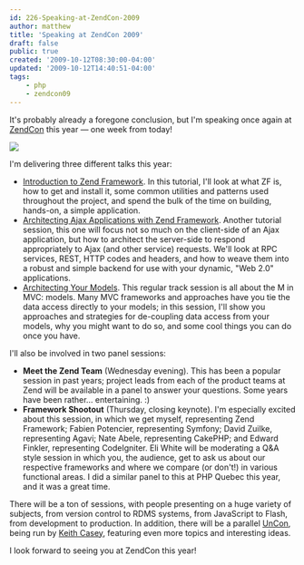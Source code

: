 ```yaml
---
id: 226-Speaking-at-ZendCon-2009
author: matthew
title: 'Speaking at ZendCon 2009'
draft: false
public: true
created: '2009-10-12T08:30:00-04:00'
updated: '2009-10-12T14:40:51-04:00'
tags:
    - php
    - zendcon09
---
```

It's probably already a foregone conclusion, but I'm speaking once again at
[ZendCon](http://zendcon.com/) this year — one week from today!

[![](/uploads/zendcon09_speakerbutton.jpg)](http://zendcon.com/)

<!--- EXTENDED -->

I'm delivering three different talks this year:

- [Introduction to Zend Framework](http://zendcon.com/tutorials#session-12095).
  In this tutorial, I'll look at what ZF is, how to get and install it, some
  common utilities and patterns used throughout the project, and spend the bulk
  of the time on building, hands-on, a simple application.
- [Architecting Ajax Applications with Zend Framework](http://zendcon.com/tutorials#session-11790).
  Another tutorial session, this one will focus not so much on the client-side
  of an Ajax application, but how to architect the server-side to respond
  appropriately to Ajax (and other service) requests. We'll look at RPC
  services, REST, HTTP codes and headers, and how to weave them into a robust
  and simple backend for use with your dynamic, "Web 2.0" applications.
- [Architecting Your Models](http://zendcon.com/tracks?tid=1357#session-11787).
  This regular track session is all about the M in MVC: models. Many MVC
  frameworks and approaches have you tie the data access directly to your
  models; in this session, I'll show you approaches and strategies for
  de-coupling data access from your models, why you might want to do so, and
  some cool things you can do once you have.

I'll also be involved in two panel sessions:

- **Meet the Zend Team** (Wednesday evening). This has been a popular session in
  past years; project leads from each of the product teams at Zend will be
  available in a panel to answer your questions. Some years have been rather…
  entertaining. :)
- **Framework Shootout** (Thursday, closing keynote). I'm especially excited
  about this session, in which we get myself, representing Zend Framework;
  Fabien Potencier, representing Symfony; David Zuilke, representing Agavi; Nate
  Abele, representing CakePHP; and Edward Finkler, representing CodeIgniter. Eli
  White will be moderating a Q&amp;A style session in which you, the audience, get
  to ask us about our respective frameworks and where we compare (or don't!) in
  various functional areas. I did a similar panel to this at PHP Quebec this
  year, and it was a great time.

There will be a ton of sessions, with people presenting on a huge variety of
subjects, from version control to RDMS systems, from JavaScript to Flash, from
development to production. In addition, there will be a parallel
[UnCon](http://zendcon.com/uncon), being run by [Keith Casey](http://caseysoftware.com/blog/),
featuring even more topics and interesting ideas.

I look forward to seeing you at ZendCon this year!
